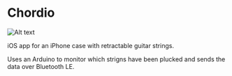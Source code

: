 Chordio
=================
![Alt text](http://simsalapim.github.io/chordiopages/chordio.png "Mockup")

iOS app for an iPhone case with retractable guitar strings.

Uses an Arduino to monitor which strigns have been plucked and sends the data over Bluetooth LE.
